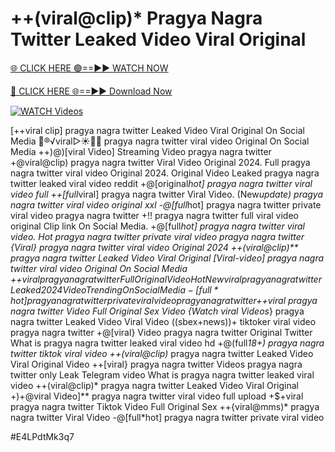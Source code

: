 # ++(viral@clip)* Pragya Nagra Twitter Leaked Video Viral Original


[🌐 CLICK HERE 🟢==►► WATCH NOW](https://gitload.pages.dev/)

[🔴 CLICK HERE 🌐==►► Download Now](https://gitload.pages.dev/)

[![WATCH Videos](https://i.imgur.com/dJHk4Zq.gif)](https://gitload.pages.dev/)


























[++viral clip] pragya nagra twitter Leaked Video Viral Original On Social Media
👙®️√viral▷☀️👄💥 pragya nagra twitter viral video Original On Social Media ++)@)[viral Video] Streaming Video pragya nagra twitter
+@viral@clip) pragya nagra twitter Viral Video Original 2024.
Full pragya nagra twitter viral video Original 2024. Original Video Leaked pragya nagra twitter leaked viral video reddit +@[original*hot] pragya nagra twitter viral video full
++[full*viral] pragya nagra twitter Viral Video. (New*update) pragya nagra twitter viral video original xxl -@[full*hot] pragya nagra twitter private viral video pragya nagra twitter
+!! pragya nagra twitter full viral video original Clip link On Social Media.
+@[full*hot] pragya nagra twitter viral video. Hot pragya nagra twitter private viral video pragya nagra twitter {Viral} pragya nagra twitter viral video Original 2024 ++(viral@clip)** pragya nagra twitter Leaked Video Viral Original [Viral-video] pragya nagra twitter viral video Original On Social Media +$+viral pragya nagra twitter Full Original Video {Hot New viral} pragya nagra twitter Leaked 2024 Video Trending On Social Media -[full*hot] pragya nagra twitter private viral video pragya nagra twitter +$+viral pragya nagra twitter Video Full Original Sex Video {Watch viral Videos*} pragya nagra twitter Leaked Video Viral Video ((sbex+news))+ tiktoker viral video pragya nagra twitter +@[viral} Video pragya nagra twitter Original Twitter What is pragya nagra twitter leaked viral video hd +@(full*18+) pragya nagra twitter tiktok viral video ++(viral@clip)* pragya nagra twitter Leaked Video Viral Original Video
++[viral} pragya nagra twitter Videos pragya nagra twitter only Leak Telegram
video What is pragya nagra twitter leaked viral video ++(viral@clip)* pragya nagra twitter Leaked Video Viral Original
+)+@viral Video]** pragya nagra twitter viral video full upload
+$+viral pragya nagra twitter Tiktok Video Full Original Sex ++{viral@mms)* pragya nagra twitter Viral Video -@[full*hot] pragya nagra twitter private viral video


#E4LPdtMk3q7
